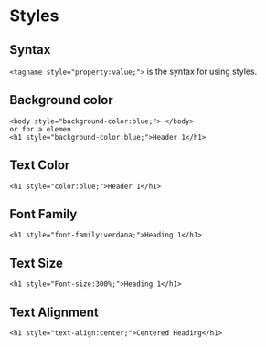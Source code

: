 # Styles

## Syntax

`<tagname style="property:value;">` is the syntax for using styles.

## Background color

```markup
<body style="background-color:blue;"> </body>
or for a elemen
<h1 style="background-color:blue;">Header 1</h1>
```

## Text Color

```markup
<h1 style="color:blue;">Header 1</h1>
```

## Font Family

```markup
<h1 style="font-family:verdana;">Heading 1</h1>
```

## Text Size

```markup
<h1 style="Font-size:300%;">Heading 1</h1>
```

## Text Alignment

```markup
<h1 style="text-align:center;">Centered Heading</h1>
```

